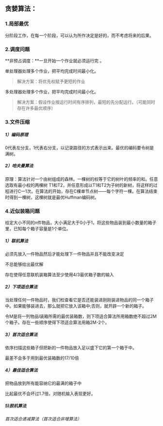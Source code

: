 ## 贪婪算法：

### 1.局部最优

分阶段工作，在每一个阶段，可以认为所作决定是好的，而不考虑将来的后果。

###  2.调度问题

 **非预占调度：**一旦开始一个作业就必须运行完 。

单处理器处理多个作业，把平均完成时间最小化。

> 解决方案：将优先权赋予更短的作业

多处理器处理多个作业，把平均完成时间最小化。

> 解决方案：假设作业按运行时间有序排列，最短的先分配运行。（可能同时存在许多最优顺序）

###  3.文件压缩

##### 1）编码原理

0代表左分支，1代表右分支，以记录路径的方式表示出来。最优的编码要令树是满树。

##### 2）哈夫曼算法

原理：算法针对一个由树组成的森林。一棵树的权等于它的树叶的频率的和。任意选取有最小权的两棵树 T1和T2，并任意形成以T1和T2为子树的新树，将这样的过程进行C一1次。在算法的开始，存在C棵单节点树——每个字符一棵。在算法结束时得到一棵树，这棵树就是最优Huffman编码树。

###  4.近似装箱问题

给定大小不同的n件物品，大小满足大于0小于1，将这些物品装到最小数量的箱子里，已知每个箱子容量是1个单位。

##### 1）联机算法

必须先放入一件物品然后才能处理下一件物品并且不能改变决定

不总能够给出最优解

存在使得任意联机装箱算法至少使用4/3最优箱子数的输入

##### 2）下项适合算法

当处理任何一件物品时，我们检查看它是否还能装进刚刚装进物品的同一个箱子中。如果能够装进去，那么就把它放入该箱中;否则，就开辟一个新的箱子。

令M是将一列物品Ⅰ装箱所需的最优装箱数，则下项适合算法所用箱数绝不超过2M个箱子。存在一些顺序使得下项适合算法用箱2M-2个。

##### 3）首次适合算法

依序扫描这些箱子但把新的一件物品放入足以盛下它的第一个箱于中。

最差不会多于用到最优装箱数的17/10倍

##### 4）最佳适合算法

把物品放到所有能容纳它的最满的箱子中

比起最优不会坏过1.7倍，对随机输入表现更好。

##### 5)脱机算法

###### 首次适合递减算法（首次适合非增算法）

